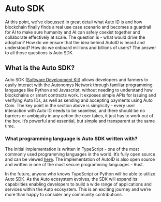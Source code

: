# Auto SDK

At this point, we’ve discussed in great detail what Auto ID is and how blockchain finally finds a real use case scenario and becomes a guardrail for AI to make sure humanity and AI can safely coexist together and collaborate effectively at scale. The question is - what would drive the adoption? How do we ensure that the idea behind AutoID is heard and understood? How do we onboard millions and billions of users? The answer to all those questions is Auto SDK.

## What is the Auto SDK?

Auto SDK ([Software Development Kit](../../additional-learning/technology-basics/general-information-about-sdk.md)) allows developers and farmers to easily interact with the Autonomys Network through familiar programming languages like Python and Javascript, without needing to understand how blockchains or smart contracts work. It exposes simple APIs for issuing and verifying Auto IDs, as well as sending and accepting payments using Auto Coin. The key point in the section above is simplicity - every user interaction with Auto ID needs to be seamless, and there should be no barriers or ambiguity in any action the user takes, it just has to work out of the box. It’s powerful and essential, but simple and transparent at the same time.

### What programming language is Auto SDK written with?

The initial implementation is written in TypeScript - one of the most commonly used programming languages in the world. It’s fully open source and can be viewed [here](https://github.com/autonomys/auto-sdk). The implementation of AutoID is also open source and written in one of the most secure programming languages - Rust.

In the future, anyone who knows TypeScript or Python will be able to utilize Auto SDK. As the Auto ecosystem evolves, the SDK will expand its capabilities enabling developers to build a wide range of applications and services within the Auto ecosystem. This is an exciting journey and we’re more than happy to consider any community contributions.
